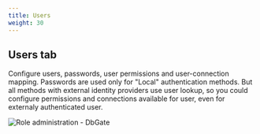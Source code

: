 ```yaml
---
title: Users
weight: 30
---
```


## Users tab
Configure users, passwords, user permissions and user-connection mapping.
Passwords are used only for "Local" authentication methods. But all methods with external identity providers use user lookup, so you could configure permissions and connections available for user, even for externaly authenticated user. 

![Role administration - DbGate](https://media.dbgate.io/img/user-administration-light.png)

